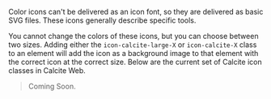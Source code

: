 Color icons can't be delivered as an icon font, so they are delivered as basic SVG files. These icons generally describe specific tools.

You cannot change the colors of these icons, but you can choose between two sizes. Adding either the `icon-calcite-large-X` or `icon-calcite-X` class to an element will add the icon as a background image to that element with the correct icon at the correct size. Below are the current set of Calcite icon classes in Calcite Web.

> Coming Soon.

<!--
<div class="block-group block-group-3-up">
{% for icon in data.icons.calcite %}
<div class="block">
<a href="" class="icon-calcite-large-{{icon}}" aria-label="{{icon}}"></a>
<a href="" class="gutter-left-1 icon-calcite-{{icon}}" aria-label="{{icon}}"></a>
<p class="trailer-1"><code class="font-size--3">.icon-calcite-{{icon}}</code></p>
</div>
{% endfor %}
</div>
-->
